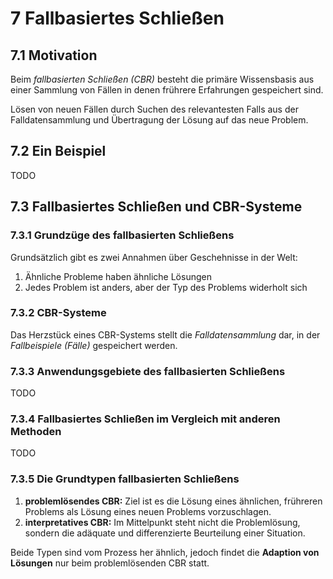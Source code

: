 # 7 Fallbasiertes Schließen
## 7.1 Motivation
Beim *fallbasierten Schließen (CBR)* besteht die primäre Wissensbasis aus einer Sammlung von Fällen in denen frührere Erfahrungen gespeichert sind.

Lösen von neuen Fällen durch Suchen des relevantesten Falls aus der Falldatensammlung und Übertragung der Lösung auf das neue Problem.

## 7.2 Ein Beispiel
TODO

## 7.3 Fallbasiertes Schließen und CBR-Systeme
### 7.3.1 Grundzüge des fallbasierten Schließens
Grundsätzlich gibt es zwei Annahmen über Geschehnisse in der Welt:

1. Ähnliche Probleme haben ähnliche Lösungen
2. Jedes Problem ist anders, aber der Typ des Problems widerholt sich

### 7.3.2 CBR-Systeme
Das Herzstück eines CBR-Systems stellt die *Falldatensammlung* dar, in der *Fallbeispiele (Fälle)* gespeichert werden.

### 7.3.3 Anwendungsgebiete des fallbasierten Schließens
TODO

### 7.3.4 Fallbasiertes Schließen im Vergleich mit anderen Methoden
TODO

### 7.3.5 Die Grundtypen fallbasierten Schließens

1. **problemlösendes CBR:** Ziel ist es die Lösung eines ähnlichen, frühreren Problems als Lösung eines neuen Problems vorzuschlagen.
2. **interpretatives CBR:** Im Mittelpunkt steht nicht die Problemlösung, sondern die adäquate und differenzierte Beurteilung einer Situation.

Beide Typen sind vom Prozess her ähnlich, jedoch findet die **Adaption von Lösungen** nur beim problemlösenden CBR statt.
